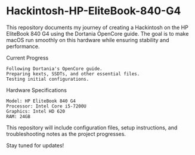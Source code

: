 # Hackintosh-HP-EliteBook-840-G4
This repository documents my journey of creating a Hackintosh on the HP EliteBook 840 G4 using the Dortania OpenCore guide. The goal is to make macOS run smoothly on this hardware while ensuring stability and performance.

Current Progress

    Following Dortania's OpenCore guide.
    Preparing kexts, SSDTs, and other essential files.
    Testing initial configurations.

Hardware Specifications

    Model: HP EliteBook 840 G4
    Processor: Intel Core i5-7200U
    Graphics: Intel HD 620
    RAM: 24GB

This repository will include configuration files, setup instructions, and troubleshooting notes as the project progresses.

Stay tuned for updates!
